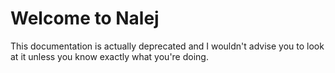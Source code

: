 # Welcome to Nalej

This documentation is actually deprecated and I wouldn't advise you to look at it unless you know exactly what you're doing.

## 

